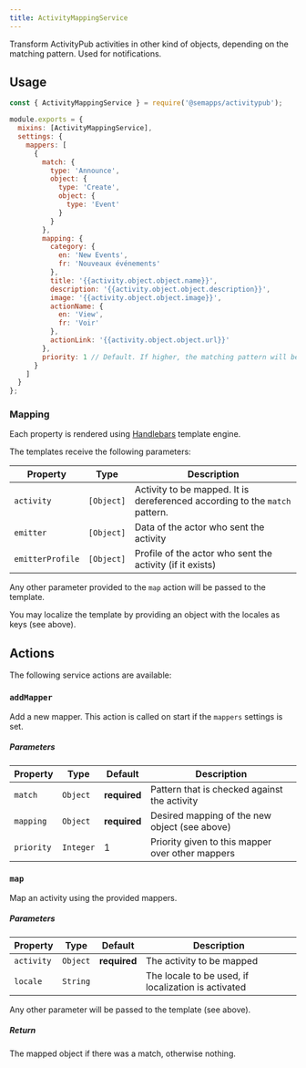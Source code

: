 ```yaml
---
title: ActivityMappingService
---
```


Transform ActivityPub activities in other kind of objects, depending on the matching pattern. Used for notifications.


## Usage

```js
const { ActivityMappingService } = require('@semapps/activitypub');

module.exports = {
  mixins: [ActivityMappingService],
  settings: {
    mappers: [
      {
        match: {
          type: 'Announce',
          object: {
            type: 'Create',
            object: {
              type: 'Event'
            }
          }
        },
        mapping: {
          category: {
            en: 'New Events',
            fr: 'Nouveaux événements'
          },
          title: '{{activity.object.object.name}}',
          description: '{{activity.object.object.description}}',
          image: '{{activity.object.object.image}}',
          actionName: {
            en: 'View',
            fr: 'Voir'
          },
          actionLink: '{{activity.object.object.url}}'
        },
        priority: 1 // Default. If higher, the matching pattern will be applied before the mappers with lower priority
      }
    ]
  }
};
```

### Mapping

Each property is rendered using [Handlebars](https://handlebarsjs.com) template engine.

The templates receive the following parameters:

| Property         | Type       | Description                                                                                                 |
|------------------|------------|-------------------------------------------------------------------------------------------------------------|
| `activity`       | `[Object]` | Activity to be mapped. It is dereferenced according to the `match` pattern.                                 |
| `emitter`        | `[Object]` | Data of the actor who sent the activity                                                                     |
| `emitterProfile` | `[Object]` | Profile of the actor who sent the activity (if it exists)                                                   |

Any other parameter provided to the `map` action will be passed to the template.

You may localize the template by providing an object with the locales as keys (see above).


## Actions

The following service actions are available:

### `addMapper`

Add a new mapper. This action is called on start if the `mappers` settings is set.

##### Parameters
| Property   | Type      | Default      | Description                                      |
|------------|-----------|--------------|--------------------------------------------------|
| `match`    | `Object`  | **required** | Pattern that is checked against the activity     |
| `mapping`  | `Object`  | **required** | Desired mapping of the new object (see above)    |
| `priority` | `Integer` | 1            | Priority given to this mapper over other mappers |

### `map`

Map an activity using the provided mappers.

##### Parameters
| Property   | Type      | Default      | Description                                         |
|------------|-----------|--------------|-----------------------------------------------------|
| `activity` | `Object`  | **required** | The activity to be mapped                           |
| `locale`   | `String`  |              | The locale to be used, if localization is activated |

Any other parameter will be passed to the template (see above).

##### Return
The mapped object if there was a match, otherwise nothing.

